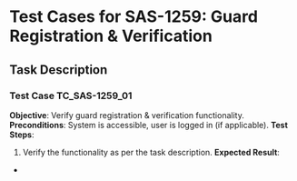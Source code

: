 # Test Cases for SAS-1259: Guard Registration & Verification

## Task Description


### Test Case TC_SAS-1259_01
**Objective**: Verify guard registration & verification functionality.
**Preconditions**: System is accessible, user is logged in (if applicable).
**Test Steps**:
1. Verify the functionality as per the task description.
**Expected Result**:
- 

